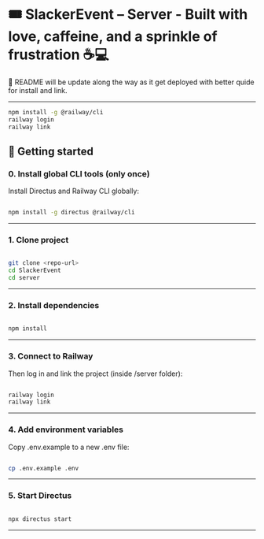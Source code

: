 # 🎟️ SlackerEvent – Server - Built with love, caffeine, and a sprinkle of frustration ☕💻

💢 README will be update along the way as it get deployed with better quide for install and link.

---

```bash
npm install -g @railway/cli
railway login
railway link
```

## 🚀 Getting started

### 0. Install global CLI tools (only once)

Install Directus and Railway CLI globally:

```bash

npm install -g directus @railway/cli
```

---

### 1. Clone project

```bash

git clone <repo-url>
cd SlackerEvent
cd server
```

---

### 2. Install dependencies

```bash

npm install
```

---

### 3. Connect to Railway

Then log in and link the project (inside /server folder):

```bash

railway login
railway link
```

---

### 4. Add environment variables

Copy .env.example to a new .env file:

```bash

cp .env.example .env
```

---

### 5. Start Directus

```bash

npx directus start
```

---
